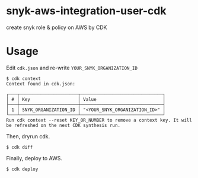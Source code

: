 # snyk-aws-integration-user-cdk
create snyk role & policy on AWS by CDK

# Usage

Edit `cdk.json` and re-write `YOUR_SNYK_ORGANIZATION_ID`

```
$ cdk context
Context found in cdk.json:

┌───┬──────────────────────┬───────────────────────────────┐
│ # │ Key                  │ Value                         │
├───┼──────────────────────┼───────────────────────────────┤
│ 1 │ SNYK_ORGANIZATION_ID │ "<YOUR_SNYK_ORGANIZATION_ID>" │
└───┴──────────────────────┴───────────────────────────────┘
Run cdk context --reset KEY_OR_NUMBER to remove a context key. It will be refreshed on the next CDK synthesis run.
```

Then, dryrun cdk.

```
$ cdk diff
```

Finally, deploy to AWS.

```
$ cdk deploy
```
